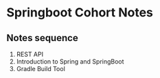 # Springboot Cohort Notes

## Notes sequence

1. REST API
2. Introduction to Spring and SpringBoot
3. Gradle Build Tool

